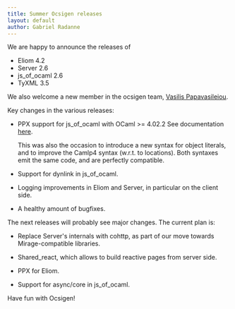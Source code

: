 ```yaml
---
title: Summer Ocsigen releases
layout: default
author: Gabriel Radanne
---
```


We are happy to announce the releases of

- Eliom 4.2
- Server 2.6
- js_of_ocaml 2.6
- TyXML 3.5

We also welcome a new member in the ocsigen team, [Vasilis Papavasileiou](https://github.com/vasilisp).

Key changes in the various releases:

- PPX support for js_of_ocaml with OCaml >= 4.02.2
  See documentation [here](http://ocsigen.org/js_of_ocaml/2.6/api/Ppx_js).

  This was also the occasion to introduce a new syntax for object
  literals, and to improve the Camlp4 syntax (w.r.t. to
  locations). Both syntaxes emit the same code, and are perfectly
  compatible.

- Support for dynlink in js_of_ocaml.

- Logging improvements in Eliom and Server, in particular on
  the client side.

- A healthy amount of bugfixes.


The next releases will probably see major changes. The current plan
is:

- Replace Server's internals with cohttp, as part of our
  move towards Mirage-compatible libraries.

- Shared_react, which allows to build reactive pages from server side.

- PPX for Eliom.

- Support for async/core in js_of_ocaml.

 Have fun with Ocsigen!
